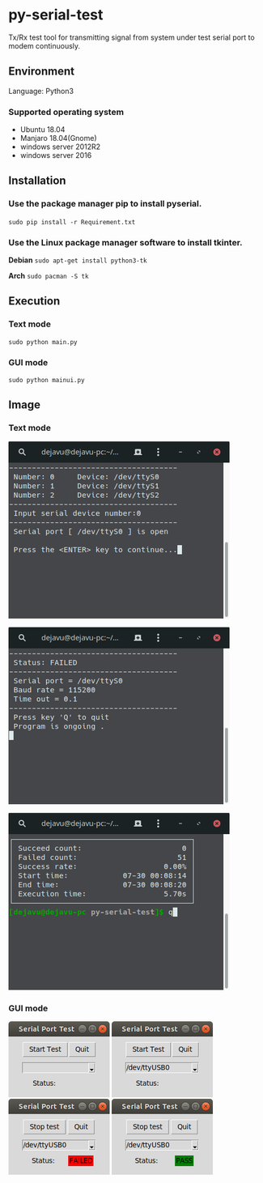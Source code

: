 # py-serial-test
Tx/Rx test tool for transmitting signal from system under test serial port to modem continuously.

## Environment
Language: Python3

### Supported operating system
* Ubuntu 18.04
* Manjaro 18.04(Gnome)
* windows server 2012R2
* windows server 2016

## Installation
### Use the package manager pip to install pyserial.

`sudo pip install -r Requirement.txt`

### Use the Linux package manager software to install tkinter.

**Debian**  `sudo apt-get install python3-tk`

**Arch** `sudo pacman -S tk`

## Execution
### Text mode
    sudo python main.py

### GUI mode
    sudo python mainui.py

## Image
### Text mode
![](./images/text_select.png)

![](./images/text_test.png)

![](./images/text_result.png)
### GUI mode
![](./images/start.png)
![](./images/select.png)
![](./images/failed.png)
![](./images/pass.png)

